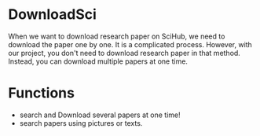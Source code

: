 # DownloadSci
When we want to download research paper on SciHub, we need to download the paper one by one. It is a complicated process. However, with our project, you don't need to download research paper in that method. Instead, you can download multiple papers at one time.

# Functions
- search and Download several papers at one time!
- search papers using pictures or texts.
